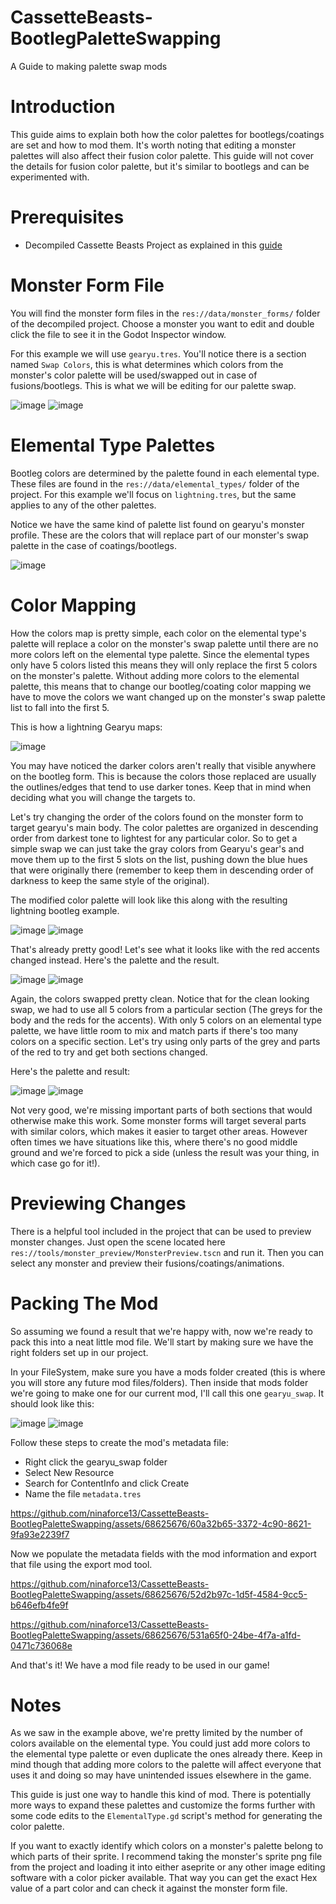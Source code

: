 # CassetteBeasts-BootlegPaletteSwapping
A Guide to making palette swap mods 

# Introduction
This guide aims to explain both how the color palettes for bootlegs/coatings are set and how to mod them. It's worth noting that editing a monster palettes will also affect their fusion color palette. This guide will not cover the details for fusion color palette, but it's similar to bootlegs and can be experimented with.

# Prerequisites 
- Decompiled Cassette Beasts Project as explained in this [guide](https://wiki.cassettebeasts.com/wiki/Modding:Mod_Developer_Guide)

# Monster Form File
You will find the monster form files in the ```res://data/monster_forms/``` folder of the decompiled project. Choose a monster you want to edit and double click the file to see it in the Godot Inspector window. 

For this example we will use ```gearyu.tres```. You'll notice there is a section named ```Swap Colors```, this is what determines which colors from the monster's color palette will be used/swapped out in case of fusions/bootlegs. This is what we will be editing for our palette swap.

![image](https://github.com/ninaforce13/CassetteBeasts-BootlegPaletteSwapping/assets/68625676/5a20220e-1bb3-4540-a958-3ef2a21528c5)
![image](https://github.com/ninaforce13/CassetteBeasts-BootlegPaletteSwapping/assets/68625676/99519d18-eeb0-4994-9414-ac1e50752de5)

# Elemental Type Palettes
Bootleg colors are determined by the palette found in each elemental type. These files are found in the ```res://data/elemental_types/``` folder of the project. For this example we'll focus on ```lightning.tres```, but the same applies to any of the other palettes. 

Notice we have the same kind of palette list found on gearyu's monster profile. These are the colors that will replace part of our monster's swap palette in the case of coatings/bootlegs. 

![image](https://github.com/ninaforce13/CassetteBeasts-BootlegPaletteSwapping/assets/68625676/8202aa62-f7da-4387-bc0d-2a0a7927b810)

# Color Mapping
How the colors map is pretty simple, each color on the elemental type's palette will replace a color on the monster's swap palette until there are no more colors left on the elemental type palette. Since the elemental types only have 5 colors listed this means they will only replace the first 5 colors on the monster's palette. Without adding more colors to the elemental palette, this means that to change our bootleg/coating color mapping we have to move the colors we want changed up on the monster's swap palette list to fall into the first 5.

This is how a lightning Gearyu maps:

![image](https://github.com/ninaforce13/CassetteBeasts-BootlegPaletteSwapping/assets/68625676/cde9f3ef-e495-4a28-b299-7d747dc7b847)

You may have noticed the darker colors aren't really that visible anywhere on the bootleg form. This is because the colors those replaced are usually the outlines/edges that tend to use darker tones. Keep that in mind when deciding what you will change the targets to.

Let's try changing the order of the colors found on the monster form to target gearyu's main body. The color palettes are organized in descending order from darkest tone to lightest for any particular color. So to get a simple swap we can just take the gray colors from Gearyu's gear's and move them up to the first 5 slots on the list, pushing down the blue hues that were originally there (remember to keep them in descending order of darkness to keep the same style of the original). 

The modified color palette will look like this along with the resulting lightning bootleg example.

![image](https://github.com/ninaforce13/CassetteBeasts-BootlegPaletteSwapping/assets/68625676/57096a1f-3a69-4135-b9d8-f5af504b3ac2)
![image](https://github.com/ninaforce13/CassetteBeasts-BootlegPaletteSwapping/assets/68625676/dfc4d457-3231-4dc2-9803-7f93bfbdba2e)


That's already pretty good! Let's see what it looks like with the red accents changed instead. Here's the palette and the result.

![image](https://github.com/ninaforce13/CassetteBeasts-BootlegPaletteSwapping/assets/68625676/46638905-beb8-479f-8b7b-f35823592d89)
![image](https://github.com/ninaforce13/CassetteBeasts-BootlegPaletteSwapping/assets/68625676/cdc3ad96-6d6c-407b-b046-e2f169883228)

Again, the colors swapped pretty clean. Notice that for the clean looking swap, we had to use all 5 colors from a particular section (The greys for the body and the reds for the accents). With only 5 colors on an elemental type palette, we have little room to mix and match parts if there's too many colors on a specific section. Let's try using only parts of the grey and parts of the red to try and get both sections changed. 

Here's the palette and result:

![image](https://github.com/ninaforce13/CassetteBeasts-BootlegPaletteSwapping/assets/68625676/b040c0ec-988b-4d33-8c09-d5b75af2c86f)
![image](https://github.com/ninaforce13/CassetteBeasts-BootlegPaletteSwapping/assets/68625676/d9a77bed-c474-4651-8e4c-ca0a042fea1d)


Not very good, we're missing important parts of both sections that would otherwise make this work. Some monster forms will target several parts with similar colors, which makes it easier to target other areas. However often times we have situations like this, where there's no good middle ground and we're forced to pick a side (unless the result was your thing, in which case go for it!).

# Previewing Changes
There is a helpful tool included in the project that can be used to preview monster changes. Just open the scene located here ```res://tools/monster_preview/MonsterPreview.tscn``` and run it. Then you can select any monster and preview their fusions/coatings/animations. 

# Packing The Mod
So assuming we found a result that we're happy with, now we're ready to pack this into a neat little mod file. We'll start by making sure we have the right folders set up in our project.

In your FileSystem, make sure you have a mods folder created (this is where you will store any future mod files/folders). Then inside that mods folder we're going to make one for our current mod, I'll call this one ```gearyu_swap```. It should look like this:

![image](https://github.com/ninaforce13/CassetteBeasts-BootlegPaletteSwapping/assets/68625676/f086fbfa-ba75-4dd7-9a02-13a8e5d91656)
![image](https://github.com/ninaforce13/CassetteBeasts-BootlegPaletteSwapping/assets/68625676/602ee11d-6c97-496a-aa46-87e0f7571c43)

Follow these steps to create the mod's metadata file:
- Right click the gearyu_swap folder
- Select New Resource
- Search for ContentInfo and click Create
- Name the file ```metadata.tres```
 
https://github.com/ninaforce13/CassetteBeasts-BootlegPaletteSwapping/assets/68625676/60a32b65-3372-4c90-8621-9fa93e2239f7

Now we populate the metadata fields with the mod information and export that file using the export mod tool.

https://github.com/ninaforce13/CassetteBeasts-BootlegPaletteSwapping/assets/68625676/52d2b97c-1d5f-4584-9cc5-b646efb4fe9f

https://github.com/ninaforce13/CassetteBeasts-BootlegPaletteSwapping/assets/68625676/531a65f0-24be-4f7a-a1fd-0471c736068e


And that's it! We have a mod file ready to be used in our game!


# Notes
As we saw in the example above, we're pretty limited by the number of colors available on the elemental type. You could just add more colors to the elemental type palette or even duplicate the ones already there. Keep in mind though that adding more colors to the palette will affect everyone that uses it and doing so may have unintended issues elsewhere in the game.

This guide is just one way to handle this kind of mod. There is potentially more ways to expand these palettes and customize the forms further with some code edits to the ```ElementalType.gd``` script's method for generating the color palette. 

If you want to exactly identify which colors on a monster's palette belong to which parts of their sprite. I recommend taking the monster's sprite png file from the project and loading it into either aseprite or any other image editing software with a color picker available. That way you can get the exact Hex value of a part color and can check it against the monster form file. 

